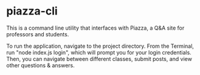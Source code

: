 # piazza-cli
This is a command line utility that interfaces with Piazza, a Q&A site for professors and students. 

To run the application, navigate to the project directory.
From the Terminal, run "node index.js login", which will prompt you for your login credentials. 
Then, you can navigate between different classes, submit posts, and view other questions & answers. 
 
